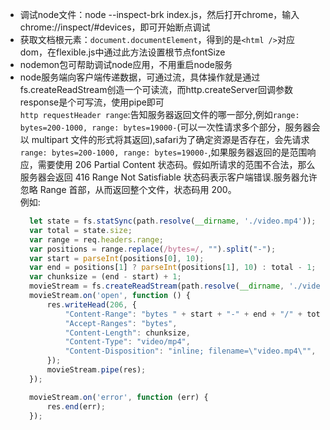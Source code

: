 - 调试node文件：node --inspect-brk index.js，然后打开chrome，输入chrome://inspect/#devices，即可开始断点调试
- 获取文档根元素：`document.documentElement`，得到的是`<html />`对应dom，在flexible.js中通过此方法设置根节点fontSize
- nodemon包可帮助调试node应用，不用重启node服务
- node服务端向客户端传递数据，可通过流，具体操作就是通过fs.createReadStream创造一个可读流，而http.createServer回调参数response是个可写流，使用pipe即可\
  `http requestHeader range`:告知服务器返回文件的哪一部分,例如`range: bytes=200-1000, range: bytes=19000-`(可以一次性请求多个部分，服务器会以 multipart 文件的形式将其返回),safari为了确定资源是否存在，会先请求`range: bytes=200-1000, range: bytes=19000-`,如果服务器返回的是范围响应，需要使用 206 Partial Content 状态码。假如所请求的范围不合法，那么服务器会返回  416 Range Not Satisfiable 状态码表示客户端错误.服务器允许忽略  Range  首部，从而返回整个文件，状态码用 200。\
  例如:
  ```javascript
    let state = fs.statSync(path.resolve(__dirname, './video.mp4'));
    var total = state.size;
    var range = req.headers.range;
    var positions = range.replace(/bytes=/, "").split("-");
    var start = parseInt(positions[0], 10);
    var end = positions[1] ? parseInt(positions[1], 10) : total - 1;
    var chunksize = (end - start) + 1;
    movieStream = fs.createReadStream(path.resolve(__dirname, './video.mp4'), { start, end });
    movieStream.on('open', function () {
        res.writeHead(206, {
            "Content-Range": "bytes " + start + "-" + end + "/" + total,
            "Accept-Ranges": "bytes",
            "Content-Length": chunksize,
            "Content-Type": "video/mp4",
            "Content-Disposition": "inline; filename=\"video.mp4\"",
        });
        movieStream.pipe(res);
    });

    movieStream.on('error', function (err) {
        res.end(err);
    });
  ```
